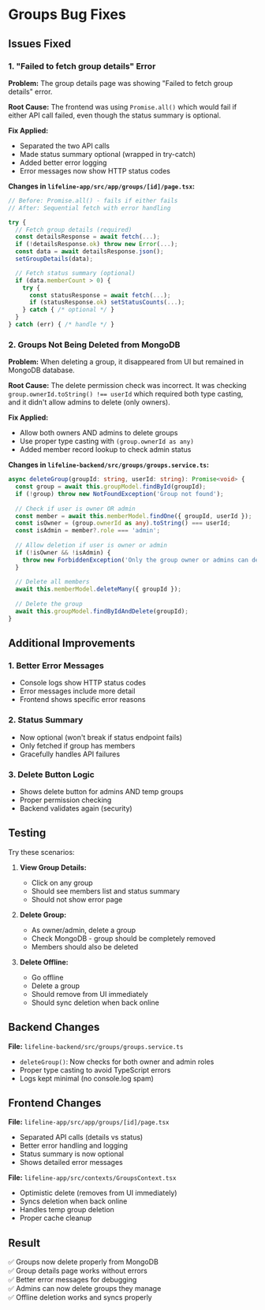 # Groups Bug Fixes

## Issues Fixed

### 1. "Failed to fetch group details" Error

**Problem:** The group details page was showing "Failed to fetch group details" error.

**Root Cause:** The frontend was using `Promise.all()` which would fail if either API call failed, even though the status summary is optional.

**Fix Applied:**
- Separated the two API calls
- Made status summary optional (wrapped in try-catch)
- Added better error logging
- Error messages now show HTTP status codes

**Changes in `lifeline-app/src/app/groups/[id]/page.tsx`:**
```typescript
// Before: Promise.all() - fails if either fails
// After: Sequential fetch with error handling

try {
  // Fetch group details (required)
  const detailsResponse = await fetch(...);
  if (!detailsResponse.ok) throw new Error(...);
  const data = await detailsResponse.json();
  setGroupDetails(data);

  // Fetch status summary (optional)
  if (data.memberCount > 0) {
    try {
      const statusResponse = await fetch(...);
      if (statusResponse.ok) setStatusCounts(...);
    } catch { /* optional */ }
  }
} catch (err) { /* handle */ }
```

### 2. Groups Not Being Deleted from MongoDB

**Problem:** When deleting a group, it disappeared from UI but remained in MongoDB database.

**Root Cause:** The delete permission check was incorrect. It was checking `group.ownerId.toString() !== userId` which required both type casting, and it didn't allow admins to delete (only owners).

**Fix Applied:**
- Allow both owners AND admins to delete groups
- Use proper type casting with `(group.ownerId as any)`
- Added member record lookup to check admin status

**Changes in `lifeline-backend/src/groups/groups.service.ts`:**
```typescript
async deleteGroup(groupId: string, userId: string): Promise<void> {
  const group = await this.groupModel.findById(groupId);
  if (!group) throw new NotFoundException('Group not found');
  
  // Check if user is owner OR admin
  const member = await this.memberModel.findOne({ groupId, userId });
  const isOwner = (group.ownerId as any).toString() === userId;
  const isAdmin = member?.role === 'admin';
  
  // Allow deletion if user is owner or admin
  if (!isOwner && !isAdmin) {
    throw new ForbiddenException('Only the group owner or admins can delete this group');
  }
  
  // Delete all members
  await this.memberModel.deleteMany({ groupId });
  
  // Delete the group
  await this.groupModel.findByIdAndDelete(groupId);
}
```

## Additional Improvements

### 1. Better Error Messages
- Console logs show HTTP status codes
- Error messages include more detail
- Frontend shows specific error reasons

### 2. Status Summary
- Now optional (won't break if status endpoint fails)
- Only fetched if group has members
- Gracefully handles API failures

### 3. Delete Button Logic
- Shows delete button for admins AND temp groups
- Proper permission checking
- Backend validates again (security)

## Testing

Try these scenarios:

1. **View Group Details:**
   - Click on any group
   - Should see members list and status summary
   - Should not show error page

2. **Delete Group:**
   - As owner/admin, delete a group
   - Check MongoDB - group should be completely removed
   - Members should also be deleted

3. **Delete Offline:**
   - Go offline
   - Delete a group
   - Should remove from UI immediately
   - Should sync deletion when back online

## Backend Changes

**File:** `lifeline-backend/src/groups/groups.service.ts`
- `deleteGroup()`: Now checks for both owner and admin roles
- Proper type casting to avoid TypeScript errors
- Logs kept minimal (no console.log spam)

## Frontend Changes

**File:** `lifeline-app/src/app/groups/[id]/page.tsx`
- Separated API calls (details vs status)
- Better error handling and logging
- Status summary is now optional
- Shows detailed error messages

**File:** `lifeline-app/src/contexts/GroupsContext.tsx`
- Optimistic delete (removes from UI immediately)
- Syncs deletion when back online
- Handles temp group deletion
- Proper cache cleanup

## Result

✅ Groups now delete properly from MongoDB  
✅ Group details page works without errors  
✅ Better error messages for debugging  
✅ Admins can now delete groups they manage  
✅ Offline deletion works and syncs properly  

